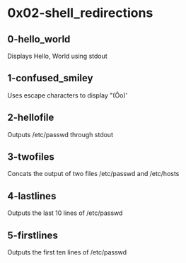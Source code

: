 # 0x02-shell_redirections

## 0-hello_world
Displays Hello, World using stdout

## 1-confused_smiley
Uses escape characters to display "(Ôo)'

## 2-hellofile
Outputs /etc/passwd through stdout

## 3-twofiles
Concats the output of two files /etc/passwd and /etc/hosts

## 4-lastlines
Outputs the last 10 lines of /etc/passwd

## 5-firstlines
Outputs the first ten lines of /etc/passwd

